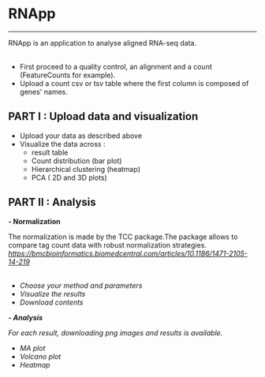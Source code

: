 # RNApp

---

RNApp is an application to analyse aligned RNA-seq data.</br>
</br>
- First proceed to a quality control, an alignment and a count (FeatureCounts for example).</br>
- Upload a count csv or tsv table where the first column is composed of genes' names.



<b>PART I : Upload data and visualization</b>
---

- Upload your data as described above </br>
- Visualize the data across :</br>
    - result table</br>
    - Count distribution (bar plot)</br>
    - Hierarchical clustering (heatmap)</br>
    - PCA ( 2D and 3D plots)</br>



<b>PART II : Analysis</b>
---
<b>- Normalization</b> </br>

The normalization is made by the TCC package.The package allows to compare tag count data with robust normalization strategies.</br>
<i>https://bmcbioinformatics.biomedcentral.com/articles/10.1186/1471-2105-14-219<i></br>
</br>
- Choose your method and parameters</br>
- Visualize the results</br>
- Download contents</br>

<b>- Analysis</b> </br>

For each result, downloading png images and results is available.</br>

- MA plot</br>
- Volcano plot</br>
- Heatmap </br>


